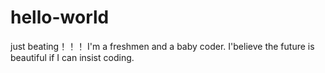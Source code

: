 # hello-world
just beating！！！
I'm a freshmen and a baby coder.
I'believe the future is beautiful if I can insist coding.
